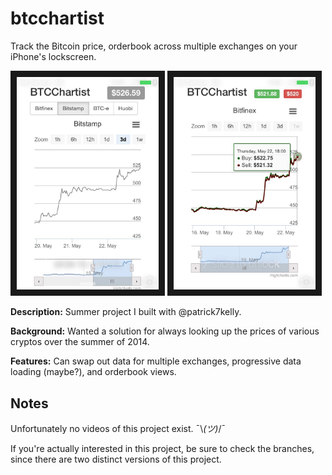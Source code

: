 # btcchartist
Track the Bitcoin price, orderbook across multiple exchanges on your iPhone's lockscreen.

<img src="https://github.com/mchlmicy/btcchartist/blob/master/screenshot_01.jpg" alt="Default view" width="45%" border="10" />
<img src="https://github.com/mchlmicy/btcchartist/blob/master/screenshot_02.jpg" alt="Split H/L" width="45%" border="10" />

**Description:** Summer project I built with @patrick7kelly.

**Background:** Wanted a solution for always looking up the prices of various cryptos over the summer of 2014.

**Features:** Can swap out data for multiple exchanges, progressive data loading (maybe?), and orderbook views.

Notes
---

Unfortunately no videos of this project exist. ¯\\_(ツ)_/¯

If you're actually interested in this project, be sure to check the branches, since there are two distinct versions of this project.
